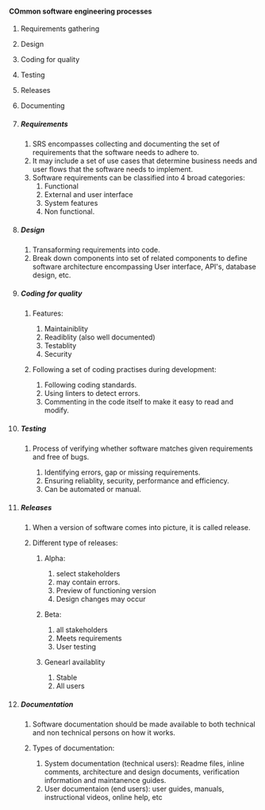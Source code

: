 #### COmmon software engineering processes

1. Requirements gathering
2. Design
3. Coding for quality
4. Testing
5. Releases
6. Documenting

7. ##### Requirements

   1. SRS encompasses collecting and documenting the set of requirements
      that the software needs to adhere to.
   2. It may include a set of use cases that determine business needs and user flows that the software needs to implement.
   3. Software requirements can be classified into 4 broad categories:
      1. Functional
      2. External and user interface
      3. System features
      4. Non functional.

8. ##### Design

   1. Transaforming requirements into code.
   2. Break down components into set of related components to define software architecture encompassing User interface, API's, database design, etc.

9. ##### Coding for quality

   1. Features:

      1. Maintainiblity
      2. Readiblity (also well documented)
      3. Testablity
      4. Security <br>

   2. Following a set of coding practises during development:
      1. Following coding standards.
      2. Using linters to detect errors.
      3. Commenting in the code itself to make it easy to read and modify.

10. ##### Testing

    1. Process of verifying whether software matches given requirements and free of bugs.

       1. Identifying errors, gap or missing requirements.
       2. Ensuring reliablity, security, performance and efficiency.
       3. Can be automated or manual.<br>

11. ##### Releases

    1. When a version of software comes into picture, it is called release.
    2. Different type of releases:

       1. Alpha:
          1. select stakeholders
          2. may contain errors.
          3. Preview of functioning version
          4. Design changes may occur
       2. Beta:

          1. all stakeholders
          2. Meets requirements
          3. User testing

       3. Genearl availablity
          1. Stable
          2. All users

12. ##### Documentation

    1. Software documentation should be made available to both technical and non technical persons on how it works.
    2. Types of documentation:

       1. System documentation (technical users): Readme files, inline comments, architecture and design documents, verification information and maintanence guides.
       2. User documentaion (end users): user guides, manuals, instructional videos, online help, etc
